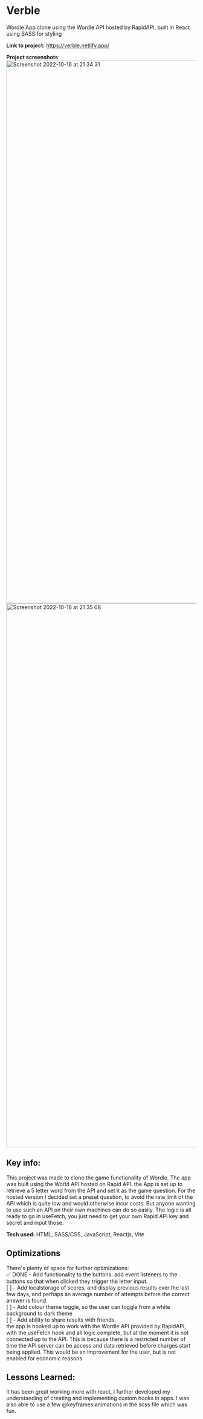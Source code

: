 # Verble
Wordle App clone using the Wordle API hosted by RapidAPI, built in React using SASS for styling


**Link to project:** https://verble.netlify.app/

**Project screenshots**:
<img width="1436" alt="Screenshot 2022-10-16 at 21 34 31" src="https://user-images.githubusercontent.com/88390425/196054523-46baf61b-379e-449a-a5d1-9b8b40037c05.png">
<img width="1439" alt="Screenshot 2022-10-16 at 21 35 08" src="https://user-images.githubusercontent.com/88390425/196054526-18a5f2a1-eeb0-4042-9e7a-cde68d5b5868.png">



## Key info:
This project was made to clone the game functionality of Wordle. The app was built using the World API hosted on Rapid API.
the App is set up to retrieve a 5 letter word from the API and set it as the game question.
For the hosted version I decided set a preset question, to avoid the rate limit of the API which is quite low and would otherwise incur costs.
But anyone wanting to use such an API on their own machines can do so easily. The logic is all ready to go in useFetch, you just need to get your own Rapid API key and secret and input those.

**Tech used:** HTML, SASS/CSS, JavaScript, Reactjs, Vite


## Optimizations
There's plenty of space for further optimizations: 
<br/>
✅ DONE - Add functionality to the buttons: add event listeners to the buttons so that when clicked they trigger the letter input.
<br/>
[ ] - Add localstorage of scores, and display previous results over the last few days, and perhaps an average number of attempts before the correct answer is found.
<br/>
[ ] - Add colour theme toggle, so the user can toggle from a white background to dark theme
<br/>
[ ] - Add ability to share results with friends.
<br/>
the app is hooked up to work with the Wordle API provided by RapidAPI, with the useFetch hook and all logic complete, but at the moment it is not connected up to the API.
This is because there is a restricted number of time the API server can be access and data retrieved before charges start being applied.
This would be an improvement for the user, but is not enabled for economic reasons

## Lessons Learned:
It has been great working more with react, I further developed my understanding of creating and implementing custom hooks in apps.
I was also able to use a few @keyframes animations in the scss file which was fun.
